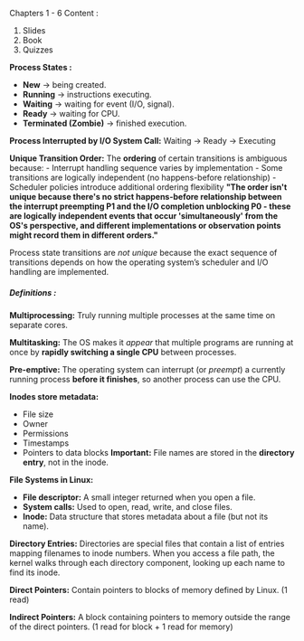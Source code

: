 Chapters 1 - 6
Content :
1. Slides
2. Book
3. Quizzes


**Process States :**
- **New** → being created.
- **Running** → instructions executing.
- **Waiting** → waiting for event (I/O, signal).
- **Ready** → waiting for CPU.
- **Terminated (Zombie)** → finished execution.

**Process Interrupted by I/O System Call:**
	Waiting -> Ready -> Executing

**Unique Transition Order:**
	The **ordering** of certain transitions is ambiguous because:
	- Interrupt handling sequence varies by implementation
	- Some transitions are logically independent (no happens-before relationship)
	- Scheduler policies introduce additional ordering flexibility
	**"The order isn't unique because there's no strict happens-before relationship between the interrupt preempting P1 and the I/O completion unblocking P0 - these are logically independent events that occur 'simultaneously' from the OS's perspective, and different implementations or observation points might record them in different orders."**

Process state transitions are _not unique_ because the exact sequence of transitions depends on how the operating system’s scheduler and I/O handling are implemented.

##### **Definitions :**
**Multiprocessing:** 
	Truly running multiple processes at the same time on separate cores.

**Multitasking:** 
	The OS makes it _appear_ that multiple programs are running at once by **rapidly switching a single CPU** between processes.

**Pre-emptive:** 
	The operating system can interrupt (or _preempt_) a currently running process **before it finishes**, so another process can use the CPU.

**Inodes store metadata:**
- File size
- Owner
- Permissions
- Timestamps
- Pointers to data blocks
**Important:** File names are stored in the **directory entry**, not in the inode.

**File Systems in Linux:**
- **File descriptor:** A small integer returned when you open a file.
- **System calls:** Used to open, read, write, and close files.
- **Inode:** Data structure that stores metadata about a file (but not its name).

**Directory Entries:**
	Directories are special files that contain a list of entries mapping filenames to inode numbers. When you access a file path, the kernel walks through each directory component, looking up each name to find its inode.

**Direct Pointers:**
	Contain pointers to blocks of memory defined by Linux. (1 read)

**Indirect Pointers:**
	A block containing pointers to memory outside the range of the direct pointers. (1 read for block + 1 read for memory)
